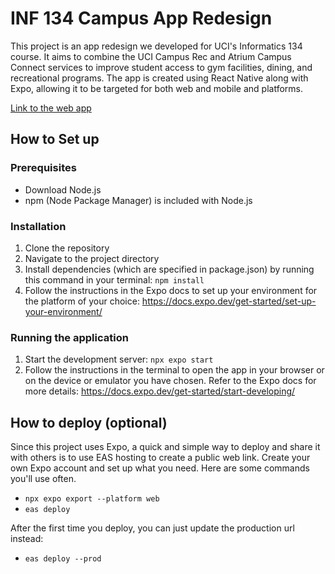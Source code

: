 # INF 134 Campus App Redesign
This project is an app redesign we developed for UCI's Informatics 134 course. It aims to combine the UCI Campus Rec and Atrium Campus Connect services to improve student access to gym facilities, dining, and recreational programs. The app is created using React Native along with Expo, allowing it to be targeted for both web and mobile and platforms.

[Link to the web app](https://inf134-campus-app-redesign.expo.app/)
## How to Set up
### Prerequisites
- Download Node.js
- npm (Node Package Manager) is included with Node.js
### Installation
1. Clone the repository
2. Navigate to the project directory
3. Install dependencies (which are specified in package.json) by running this command in your terminal: ```npm install```
4. Follow the instructions in the Expo docs to set up your environment for the platform of your choice: https://docs.expo.dev/get-started/set-up-your-environment/

### Running the application
1. Start the development server: ```npx expo start```
2. Follow the instructions in the terminal to open the app in your browser or on the device or emulator you have chosen. Refer to the Expo docs for more details: https://docs.expo.dev/get-started/start-developing/

## How to deploy (optional)
Since this project uses Expo, a quick and simple way to deploy and share it with others is to use EAS hosting to create a public web link. Create your own Expo account and set up what you need. Here are some commands you'll use often.
- `npx expo export --platform web`
- `eas deploy`

After the first time you deploy, you can just update the production url instead:
- `eas deploy --prod`
